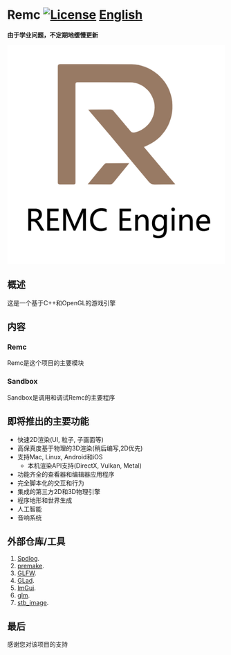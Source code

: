 # Remc [![License](https://img.shields.io/github/license/martin-zyb/Remc.svg)](https://github.com/martin-zyb/Remc/blob/master/LICENSE) [English](https://github.com/martin-zyb/Remc/blob/main/README.md)

**由于学业问题，不定期地缓慢更新**

![REMC](/Resources/Branding/REMC_Logo.png?raw=true "REMC")

## 概述
这是一个基于C++和OpenGL的游戏引擎
## 内容
### Remc
Remc是这个项目的主要模块
### Sandbox
Sandbox是调用和调试Remc的主要程序
## 即将推出的主要功能
- 快速2D渲染(UI, 粒子, 子画面等)
- 高保真度基于物理的3D渲染(稍后编写,2D优先)
- 支持Mac, Linux, Android和iOS
    - 本机渲染API支持(DirectX, Vulkan, Metal)
- 功能齐全的查看器和编辑器应用程序
- 完全脚本化的交互和行为
- 集成的第三方2D和3D物理引擎
- 程序地形和世界生成
- 人工智能
- 音响系统
## 外部仓库/工具
1. [Spdlog](https://github.com/gabime/spdlog).  
2. [premake](https://github.com/premake).  
3. [GLFW](https://github.com/TheCherno/glfw).  
4. [GLad](https://github.com/dav1dde/glad-web).  
5. [ImGui](https://github.com/TheCherno/imgui).  
6. [glm](https://github.com/g-truc/glm).  
7. [stb_image](https://github.com/nothings/stb/blob/master/stb_image.h).  
## 最后
感谢您对该项目的支持
